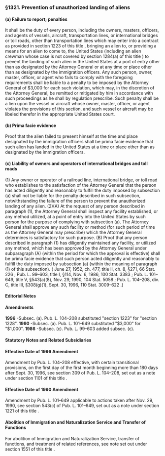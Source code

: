<!--
url: https://uscode.house.gov/view.xhtml?req=granuleid:USC-prelim-title8-section1321&num=0&edition=prelim
date_accessed: 2024-07-28 23:45:40
-->
### §1321\. Prevention of unauthorized landing of aliens
#### (a) Failure to report; penalties
 It shall be the duty of every person, including the owners, masters, officers, and agents of vessels, aircraft, transportation lines, or international bridges or toll roads, other than transportation lines which may enter into a contract as provided in
 section 1223 of this title
 , bringing an alien to, or providing a means for an alien to come to, the United States (including an alien crewman whose case is not covered by
 section 1284(a) of this title
 ) to prevent the landing of such alien in the United States at a port of entry other than as designated by the Attorney General or at any time or place other than as designated by the immigration officers. Any such person, owner, master, officer, or agent who fails to comply with the foregoing requirements shall be liable to a penalty to be imposed by the Attorney General of $3,000 for each such violation, which may, in the discretion of the Attorney General, be remitted or mitigated by him in accordance with such proceedings as he shall by regulation prescribe. Such penalty shall be a lien upon the vessel or aircraft whose owner, master, officer, or agent violates the provisions of this section, and such vessel or aircraft may be libeled therefor in the appropriate United States court.
#### (b) Prima facie evidence
 Proof that the alien failed to present himself at the time and place designated by the immigration officers shall be prima facie evidence that such alien has landed in the United States at a time or place other than as designated by the immigration officers.
#### (c) Liability of owners and operators of international bridges and toll roads
 (1\) Any owner or operator of a railroad line, international bridge, or toll road who establishes to the satisfaction of the Attorney General that the person has acted diligently and reasonably to fulfill the duty imposed by subsection (a) shall not be liable for the penalty described in such subsection, notwithstanding the failure of the person to prevent the unauthorized landing of any alien.
 (2\)(A) At the request of any person described in paragraph (1\), the Attorney General shall inspect any facility established, or any method utilized, at a point of entry into the United States by such person for the purpose of complying with subsection (a). The Attorney General shall approve any such facility or method (for such period of time as the Attorney General may prescribe) which the Attorney General determines is satisfactory for such purpose.
 (B) Proof that any person described in paragraph (1\) has diligently maintained any facility, or utilized any method, which has been approved by the Attorney General under subparagraph (A) (within the period for which the approval is effective) shall be prima facie evidence that such person acted diligently and reasonably to fulfill the duty imposed by subsection (a) (within the meaning of paragraph (1\) of this subsection).
 (
 June 27, 1952, ch. 477, title II, ch. 8, §271,
 66 Stat. 226
 ;
 Pub. L. 99–603,
 title I, §114, Nov. 6, 1986,
 100 Stat. 3383
 ;
 Pub. L. 101–649,
 title V, §543(a)(8\), Nov. 29, 1990,
 104 Stat. 5058
 ;
 Pub. L. 104–208,
 div. C, title III, §308(g)(1\), Sept. 30, 1996,
 110 Stat. 3009–622
 .)
#### **Editorial Notes**
#### Amendments
**1996** 
 \-Subsec. (a).
 Pub. L. 104–208
 substituted "section 1223" for "section 1228".
**1990** 
 \-Subsec. (a).
 Pub. L. 101–649
 substituted "$3,000" for "$1,000".
**1986** 
 \-Subsec. (c).
 Pub. L. 99–603
 added subsec. (c).
#### **Statutory Notes and Related Subsidiaries**
#### Effective Date of 1996 Amendment
 Amendment by
 Pub. L. 104–208
 effective, with certain transitional provisions, on the first day of the first month beginning more than 180 days after Sept. 30, 1996, see section 309 of
 Pub. L. 104–208,
 set out as a note under
 section 1101 of this title
 .
#### Effective Date of 1990 Amendment
 Amendment by
 Pub. L. 101–649
 applicable to actions taken after Nov. 29, 1990, see section 543(c) of
 Pub. L. 101–649,
 set out as a note under
 section 1221 of this title
 .
#### Abolition of Immigration and Naturalization Service and Transfer of Functions
 For abolition of Immigration and Naturalization Service, transfer of functions, and treatment of related references, see note set out under
 section 1551 of this title
 .
